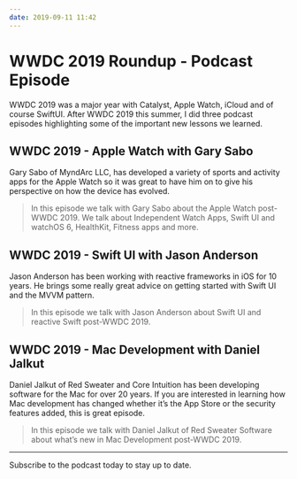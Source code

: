 ```yaml
---
date: 2019-09-11 11:42
---
```

# WWDC 2019 Roundup - Podcast Episode


WWDC 2019 was a major year with Catalyst, Apple Watch, iCloud and of course SwiftUI. After WWDC 2019 this summer, I did three podcast episodes highlighting some of the important new lessons we learned.


## WWDC 2019 - Apple Watch with Gary Sabo


Gary Sabo of MyndArc LLC, has developed a variety of sports and activity apps for the Apple Watch so it was great to have him on to give his perspective on how the device has evolved.


> In this episode we talk with Gary Sabo about the Apple Watch post-WWDC 2019. We talk about Independent Watch Apps, Swift UI and watchOS 6, HealthKit, Fitness apps and more.

## WWDC 2019 - Swift UI with Jason Anderson


Jason Anderson has been working with reactive frameworks in iOS for 10 years. He brings some really great advice on getting started with Swift UI and the MVVM pattern.


> In this episode we talk with Jason Anderson about Swift UI and reactive Swift post-WWDC 2019.

## WWDC 2019 - Mac Development with Daniel Jalkut


Daniel Jalkut of Red Sweater and Core Intuition has been developing software for the Mac for over 20 years. If you are interested in learning how Mac development has changed whether it’s the App Store or the security features added, this is great episode.


> In this episode we talk with Daniel Jalkut of Red Sweater Software about what’s new in Mac Development post-WWDC 2019.


---



Subscribe to the podcast today to stay up to date.